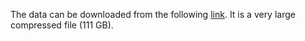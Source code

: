 The data can be downloaded from the following [link](https://mitprod-my.sharepoint.com/:u:/g/personal/leerang_mit_edu/EdtAr52PD-5IoVeTmPcYGXEBVk8vmUmOnXmwJ6IIxzIL_A?e=2DlfJh).
It is a very large compressed file (111 GB). 
